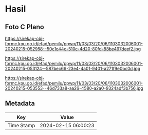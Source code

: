 # Hasil

## Foto C Plano

https://sirekap-obj-formc.kpu.go.id/efad/pemilu/ppwp/11/03/03/20/06/1103032006001-20240215-052958--50c1c44c-510c-4d20-80fd-88be497deef2.jpg

https://sirekap-obj-formc.kpu.go.id/efad/pemilu/ppwp/11/03/03/20/06/1103032006001-20240215-053124--587bec66-23e4-4a01-9401-a271f9e0bc0d.jpg

https://sirekap-obj-formc.kpu.go.id/efad/pemilu/ppwp/11/03/03/20/06/1103032006001-20240215-053553--46d733a8-aa26-4580-a2a0-9324adf3b756.jpg


## Metadata

| Key        | Value               |
| ---------- | ------------------- |
| Time Stamp | 2024-02-15 06:00:23 |



